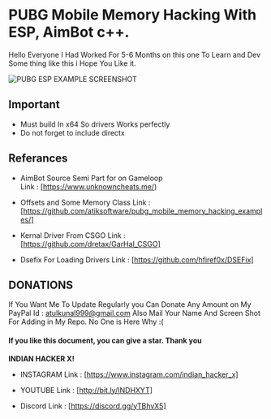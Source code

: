 # PUBG Mobile Memory Hacking With ESP, AimBot c++.
Hello Everyone I Had Worked For 5-6 Months on this one To Learn and Dev Some thing like this i Hope You Like it.

![PUBG ESP EXAMPLE SCREENSHOT](https://github.com/atulkunal999/pubg_mobile_memory_hacking/blob/main/images/RIXOT_WORKING.png)

## Important
+ Must build In x64 So drivers Works perfectly
+ Do not forget to include directx

## Referances
+ AimBot Source Semi Part for on Gameloop   
Link : [https://www.unknowncheats.me/)  

+ Offsets and Some Memory Class
Link : [https://github.com/atiksoftware/pubg_mobile_memory_hacking_examples/]

+ Kernal Driver From CSGO 
Link : [https://github.com/dretax/GarHal_CSGO]

+ Dsefix For Loading Drivers
Link : [https://github.com/hfiref0x/DSEFix]

## DONATIONS
If You Want Me To Update Regularly you Can Donate Any Amount on My PayPal Id : atulkunal999@gmail.com
Also Mail Your Name And Screen Shot For Adding in My Repo.
No One is Here Why :(

#### If you like this document, you can give a star. Thank you
**INDIAN HACKER X!**
+ INSTAGRAM
Link : [https://www.instagram.com/indian_hacker_x]

+ YOUTUBE
Link : [http://bit.ly/INDHXYT]

+ Discord
Link : [https://discord.gg/yTBhvX5]
